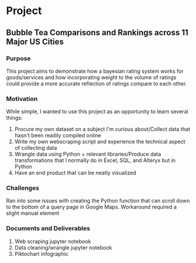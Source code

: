 # Project

## Bubble Tea Comparisons and Rankings across 11 Major US Cities

### Purpose
This project aims to demonstrate how a bayesian rating system works for goods/services and how incorporating weight to the volume of ratings could provide a more accurate reflection of ratings compare to each other.

### Motivation
While simple, I wanted to use this project as an opportunity to learn several things: 
1) Procure my own dataset on a subject I'm curious about/Collect data that hasn't been readily compiled online
2) Write my own webscraping script and experience the technical aspect of collecting data
3) Wrangle data using Python + relevant libraries/Produce data transformations that I normally do in Excel, SQL, and Alteryx but in Python
4) Have an end product that can be neatly visualized

### Challenges
Ran into some issues with creating the Python function that can scroll down to the bottom of a query page in Google Maps. Workaround required a slight manual element

### Documents and Deliverables
1. Web scraping jupyter notebook
2. Data cleaning/wrangle jupyter notebook
3. Piktochart infographic
